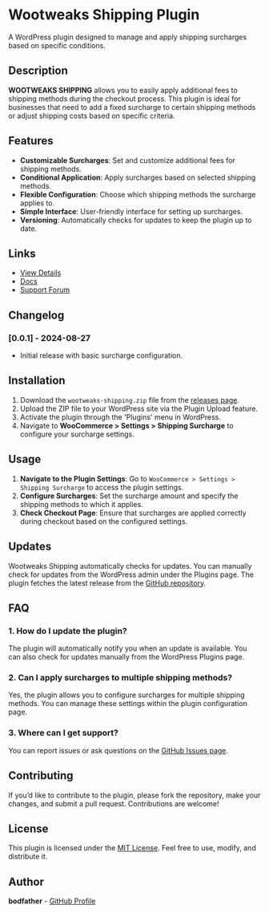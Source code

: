 # Wootweaks Shipping Plugin

A WordPress plugin designed to manage and apply shipping surcharges based on specific conditions.

## Description

**WOOTWEAKS SHIPPING** allows you to easily apply additional fees to shipping methods during the checkout process. This plugin is ideal for businesses that need to add a fixed surcharge to certain shipping methods or adjust shipping costs based on specific criteria.

## Features

- **Customizable Surcharges**: Set and customize additional fees for shipping methods.
- **Conditional Application**: Apply surcharges based on selected shipping methods.
- **Flexible Configuration**: Choose which shipping methods the surcharge applies to.
- **Simple Interface**: User-friendly interface for setting up surcharges.
- **Versioning**: Automatically checks for updates to keep the plugin up to date.

## Links

- [View Details](https://github.com/bodfather/wootweaks-shipping/releases/latest)
- [Docs](https://github.com/bodfather/wootweaks-shipping/wiki)
- [Support Forum](https://github.com/bodfather/wootweaks-shipping/issues)

## Changelog

### [0.0.1] - 2024-08-27
- Initial release with basic surcharge configuration.

## Installation

1. Download the `wootweaks-shipping.zip` file from the [releases page](https://github.com/bodfather/wootweaks-shipping/releases).
2. Upload the ZIP file to your WordPress site via the Plugin Upload feature.
3. Activate the plugin through the 'Plugins' menu in WordPress.
4. Navigate to **WooCommerce > Settings > Shipping Surcharge** to configure your surcharge settings.

## Usage

1. **Navigate to the Plugin Settings**: Go to `WooCommerce > Settings > Shipping Surcharge` to access the plugin settings.
2. **Configure Surcharges**: Set the surcharge amount and specify the shipping methods to which it applies.
3. **Check Checkout Page**: Ensure that surcharges are applied correctly during checkout based on the configured settings.

## Updates

Wootweaks Shipping automatically checks for updates. You can manually check for updates from the WordPress admin under the Plugins page. The plugin fetches the latest release from the [GitHub repository](https://github.com/bodfather/wootweaks-shipping/releases).

## FAQ

### 1. How do I update the plugin?
The plugin will automatically notify you when an update is available. You can also check for updates manually from the WordPress Plugins page.

### 2. Can I apply surcharges to multiple shipping methods?
Yes, the plugin allows you to configure surcharges for multiple shipping methods. You can manage these settings within the plugin configuration page.

### 3. Where can I get support?
You can report issues or ask questions on the [GitHub Issues page](https://github.com/bodfather/wootweaks-shipping/issues).

## Contributing

If you’d like to contribute to the plugin, please fork the repository, make your changes, and submit a pull request. Contributions are welcome!

## License

This plugin is licensed under the [MIT License](https://opensource.org/licenses/MIT). Feel free to use, modify, and distribute it.

## Author

**bodfather** - [GitHub Profile](https://github.com/bodfather)
